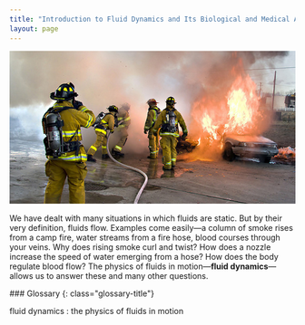 ```yaml
---
title: "Introduction to Fluid Dynamics and Its Biological and Medical Applications"
layout: page
---
```







 ![Photograph shows a group of firefighters in uniform using a hose to put out a fire that is consuming two cars.](../resources/Figure_13_00_01a_D.jpg "Many fluids are flowing in this scene. Water from the hose and smoke from the fire are visible flows. Less visible are the flow of air and the flow of fluids on the ground and within the people fighting the fire. Explore all types of flow, such as visible, implied, turbulent, laminar, and so on, present in this scene. Make a list and discuss the relative energies involved in the various flows, including the level of confidence in your estimates. (credit: Andrew Magill, Flickr)")

We have dealt with many situations in which fluids are static. But by their very definition, fluids flow. Examples come easily—a column of smoke rises from a camp fire, water streams from a fire hose, blood courses through your veins. Why does rising smoke curl and twist? How does a nozzle increase the speed of water emerging from a hose? How does the body regulate blood flow? The physics of fluids in motion—**fluid dynamics**—allows us to answer these and many other questions.

<div class="glossary" markdown="1">
### Glossary
{: class="glossary-title"}

fluid dynamics
: the physics of fluids in motion


</div>
